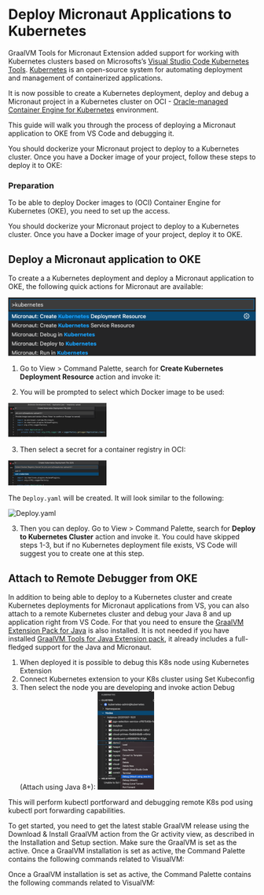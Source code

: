 # Deploy Micronaut Applications to Kubernetes

GraalVM Tools for Micronaut Extension added support for working with Kubernetes clusters based on Microsofts’s [Visual Studio Code Kubernetes Tools](https://marketplace.visualstudio.com/items?itemName=ms-kubernetes-tools.vscode-kubernetes-tools).
[Kubernetes](https://kubernetes.io/) is an open-source system for automating deployment and management of containerized applications.

It is now possible to create a Kubernetes deployment, deploy and debug a Micronaut project in a Kubernetes cluster on OCI - [Oracle-managed Container Engine for Kubernetes](https://www.oracle.com/uk/cloud-native/container-engine-kubernetes/) environment.

This guide will walk you through the process of deploying a Micronaut application to OKE from VS Code and debugging it.


You should dockerize your Micronaut project to deploy to a Kubernetes cluster.
Once you have a Docker image of your project, follow these steps to deploy it to OKE:

### Preparation

To be able to deploy Docker images to (OCI) Container Engine for Kubernetes (OKE), you need to set up the access.

You should dockerize your Micronaut project to deploy to a Kubernetes cluster.
Once you have a Docker image of your project, deploy it to OKE.

## Deploy a Micronaut application to OKE

To create a a Kubernetes deployment and deploy a Micronaut application to OKE, the following quick actions for Micronaut are available:

![Kubernetes quick actions](images/k8s_quick_actions.png)

1. Go to View > Command Palette, search for **Create Kubernetes Deployment Resource** action and invoke it:

2. You will be prompted to select which Docker image to be used:

![Select a Docker image](images/select_docker_image.png)

3. Then select a secret for a container registry in OCI:

![Select a secret for Docker registry](images/select_secret.png)

The `Deploy.yaml` will be created. It will look similar to the following:

![Deploy.yaml](images/deploy_ymal.png)

3. Then you can deploy. Go to View > Command Palette, search for **Deploy to Kubernetes Cluster** action and invoke it.
You could have skipped steps 1-3, but if no Kubernetes deployment file exists, VS Code will suggest you to create one at this step.

## Attach to Remote Debugger from OKE

In addition to being able to deploy to a Kubernetes cluster and create Kubernetes deployments for Micronaut applications from VS, you can also attach to a remote Kubernetes cluster and debug your Java 8 and up application right from VS Code.
For that you need to ensure the [GraalVM Extension Pack for Java](https://marketplace.visualstudio.com/items?itemName=oracle-labs-graalvm.graalvm) is also installed.
It is not needed if you have installed [GraalVM Tools for Java Extension pack](https://marketplace.visualstudio.com/items?itemName=oracle-labs-graalvm.graalvm-pack), it already includes a full-fledged support for the Java and Micronaut.

1. When deployed it is possible to debug this K8s node using Kubernetes Extension
2. Connect Kubernetes extension to your K8s cluster using Set Kubeconfig
3. Then select the node you are developing and invoke action Debug (Attach using Java 8+):
![Attach a remote debugger](images/attach-remote-debugger.png)

This will perform kubectl portforward and debugging remote K8s pod using kubectl port forwarding capabilities.

To get started, you need to get the latest stable GraalVM release using the Download & Install GraalVM action from the Gr activity view, as described in the Installation and Setup section. Make sure the GraalVM is set as the active.
Once a GraalVM installation is set as active, the Command Palette contains the following commands related to VisualVM:

Once a GraalVM installation is set as active, the Command Palette contains the following commands related to VisualVM:
